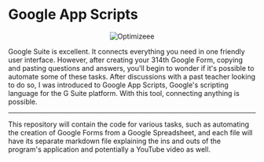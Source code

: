# Google App Scripts

<p align="center"><img src="https://imgur.com/cDWw8uU.jpg" alt="Optimizeee"></p>

Google Suite is excellent. It connects everything you need in one friendly user interface. However, after creating your 314th Google Form, copying and pasting questions and answers, you'll begin to wonder if it's possible to automate some of these tasks. After discussions with a past teacher looking to do so, I was introduced to Google App Scripts, Google's scripting language for the G Suite platform. With this tool, connecting anything is possible.

---

This repository will contain the code for various tasks, such as automating the creation of Google Forms from a Google Spreadsheet, and each file will have its separate markdown file explaining the ins and outs of the program's application and potentially a YouTube video as well.